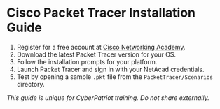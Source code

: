 # Cisco Packet Tracer Installation Guide

1. Register for a free account at [Cisco Networking Academy](https://www.netacad.com/).
2. Download the latest Packet Tracer version for your OS.
3. Follow the installation prompts for your platform.
4. Launch Packet Tracer and sign in with your NetAcad credentials.
5. Test by opening a sample `.pkt` file from the `PacketTracer/Scenarios` directory.

*This guide is unique for CyberPatriot training. Do not share externally.*
